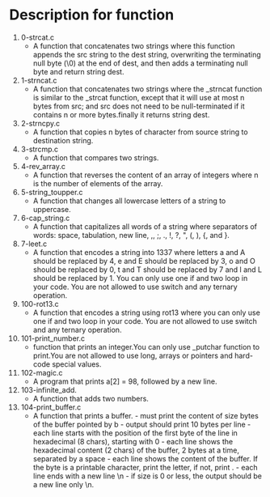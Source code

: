 # Description for function

1. 0-strcat.c
   * A function that concatenates two strings where this function appends the src string to the dest string, overwriting the terminating null byte (\0) at the end of dest, and then adds a terminating null byte and return string dest.
2. 1-strncat.c
   * A function that concatenates two strings where the _strncat function is similar to the _strcat function, except that it will use at most n bytes from src; and src does not need to be null-terminated if it contains n or more bytes.finally it returns string dest.
3. 2-strncpy.c
   * A function that copies n bytes of character from source string to destination string.
4. 3-strcmp.c
   * A function that compares two strings.
5. 4-rev_array.c
   * A function that reverses the content of an array of integers where n is the number of elements of the array.
6. 5-string_toupper.c
   * A function that changes all lowercase letters of a string to uppercase.
7. 6-cap_string.c
   * A function that capitalizes all words of a string where separators of words: space, tabulation, new line, ,, ;, ., !, ?, ", (, ), {, and }.
8. 7-leet.c
   * A function that encodes a string into 1337 where letters a and A should be replaced by 4, e and E should be replaced by 3, o and O should be replaced by 0, t and T should be replaced by 7 and l and L should be replaced by 1. You can only use one if and two loop in your code. You are not allowed to use switch and any ternary operation.
9. 100-rot13.c
   * A function that encodes a string using rot13 where you can only use one if and two loop in your code. You are not allowed to use switch and any ternary operation.
10. 101-print_number.c
    * function that prints an integer.You can only use _putchar function to print.You are not allowed to use long, arrays or pointers and hard-code special values.
11. 102-magic.c
    * A program that prints a[2] = 98, followed by a new line.
12. 103-infinite_add.
    * A function that adds two numbers.
13. 104-print_buffer.c
    * A function that prints a buffer. - must print the content of size bytes of the buffer pointed by b - output should print 10 bytes per line - each line starts with the position of the first byte of the line in hexadecimal (8 chars), starting with 0 - each line shows the hexadecimal content (2 chars) of the buffer, 2 bytes at a time, separated by a space - each line shows the content of the buffer. If the byte is a printable character, print the letter, if not, print . - each line ends with a new line \n - if size is 0 or less, the output should be a new line only \n. 
